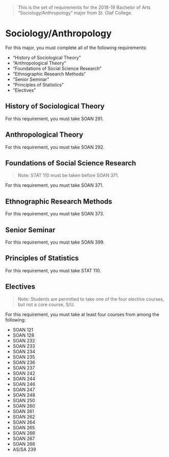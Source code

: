 > This is the set of requirements for the 2018-19 Bachelor of Arts “Sociology/Anthropology” major from St. Olaf College.

# Sociology/Anthropology
For this major, you must complete all of the following requirements:

- “History of Sociological Theory”
- “Anthropological Theory”
- “Foundations of Social Science Research”
- “Ethnographic Research Methods”
- “Senior Seminar”
- “Principles of Statistics”
- “Electives”

## History of Sociological Theory
For this requirement, you must take SOAN 291.


## Anthropological Theory
For this requirement, you must take SOAN 292.


## Foundations of Social Science Research
> Note: STAT 110 must be taken before SOAN 371.

For this requirement, you must take SOAN 371.


## Ethnographic Research Methods
For this requirement, you must take SOAN 373.


## Senior Seminar
For this requirement, you must take SOAN 399.


## Principles of Statistics
For this requirement, you must take STAT 110.


## Electives
> Note: Students are permitted to take one of the four elective courses, but not a core course, S/U.

For this requirement, you must take at least four courses from among the following:

- SOAN 121
- SOAN 128
- SOAN 232
- SOAN 233
- SOAN 234
- SOAN 235
- SOAN 236
- SOAN 237
- SOAN 242
- SOAN 244
- SOAN 246
- SOAN 247
- SOAN 248
- SOAN 250
- SOAN 260
- SOAN 261
- SOAN 262
- SOAN 264
- SOAN 265
- SOAN 266
- SOAN 267
- SOAN 268
- AS/SA 239


